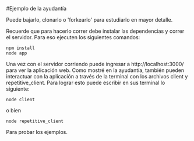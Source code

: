 #Ejemplo de la ayudantía

Puede bajarlo, clonarlo o 'forkearlo' para estudiarlo en mayor detalle. 

Recuerde que para hacerlo correr debe instalar las dependencias y correr el servidor. Para eso ejecuten los siguientes comandos:

	npm install
	node app
	
Una vez con el servidor corriendo puede ingresar a http://localhost:3000/ para ver la aplicación web. Como mostré en la ayudantía, también pueden interactuar con la aplicación a través de la terminal con los archivos client y repetitive_client. Para lograr esto puede escribir en sus terminal lo siguiente:
    
    node client
    
o bien

    node repetitive_client
    
Para probar los ejemplos. 